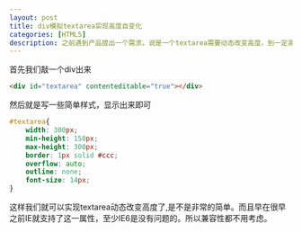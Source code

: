 ```yaml
---
layout: post
title: div模拟textarea实现高度自变化
categories: [HTML5]
description: 之前遇到产品提出一个需求，说是一个textarea需要动态改变高度，到一定高度后出现滚动条。当时拿到需求的时候，第一时间想到的是通过js来动态改变高度，无奈在网上都没有找到一个比较好的方法，今天在网上看到一篇使用h5特性完成，觉得挺好的就记录下来。
---
```


首先我们敲一个div出来
```html
<div id="textarea" contenteditable="true"></div>
```

然后就是写一些简单样式，显示出来即可
```css
#textarea{
    width: 300px;
    min-height: 150px;
    max-height: 300px;
    border: 1px solid #ccc;
    overflow: auto;
    outline: none;
    font-size: 14px;
}
```
这样我们就可以实现textarea动态改变高度了,是不是非常的简单。而且早在很早之前IE就支持了这一属性，至少IE6是没有问题的。所以兼容性都不用考虑。





